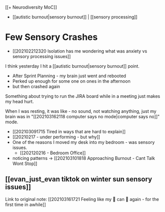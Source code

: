 [[+ Neurodiversity MoC]]

- [[autistic burnout|sensory burnout]] | [[sensory processing]]

# Few Sensory Crashes
- [[202102212320 Isolation has me wondering what was anxiety vs sensory processing issues]]

I think yesterday I hit a [[autistic burnout|sensory burnout]] point. 
- After Sprint Planning - my brain just went and rebooted 
- Perked up enough for some one on ones in the afternoon 
- but then crashed again

Something about trying to run the JIRA board while in a meeting just makes my head hurt.

When I was resting, it was like - no sound, not watching anything, just my brain was in "[[202103162118  computer says no mode|computer says no]]" mode. 

- [[202103091715 Tired in ways that are hard to explain]]
- [[20210217 - under performing - but why]]
- One of the reasons I moved my desk into my bedroom - was sensory issues. 
	- [[202120216 - Bedroom Office]]
- noticing patterns -> [[202103101818 Approaching Burnout - Cant Talk Wont Stop]]

[[evan_just_evan tiktok on winter sun sensory issues]]
---

Link to original note: [[202103161721 Feeling like my 🧠 can 🧠 again - for the first time in awhile]]